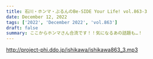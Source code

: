 ```yaml
---
title: 石川・ホンマ・ぶるんのBe-SIDE Your Life! vol.863-3
date: December 12, 2022
tags: ['2022', 'December 2022', 'vol.863']
draft: false
summary: ここからホンマさん合流です！！気になるあの話題も…！
---
```


http://project-phi.ddo.jp/ishikawa/ishikawa863_3.mp3

